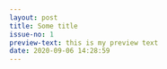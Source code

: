 ```yaml
---
layout: post
title: Some title
issue-no: 1
preview-text: this is my preview text
date: 2020-09-06 14:28:59
---
```

